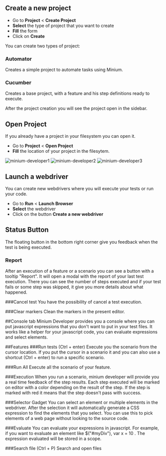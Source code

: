 ## Create a new project

* Go to **Project** < **Create Project**
* **Select** the type of project that you want to create
* **Fill** the form
* Click on **Create**


You can create two types of project:

### Automator
Creates a simple project to automate tasks using Minium.

### Cucumber
Creates a base project, with a feature and his step definitions ready to execute.


After the project creation you will see the project open in the sidebar.

## Open Project
If you already have a project in your filesystem you can open it.

* Go to **Project** < **Open Project** 
* **Fill** the location of your project in the filesytem.

![minium-developer1](/assets/minium-dev-cucumber.png "Minium developer")
![minium-developer2](/assets/minium-dev-exec.png "Minium developer")
![minium-developer3](/assets/minium-dev-js.png "Minium developer")

## Launch a webdriver
You can create new webdrivers where you will execute your tests or run your code.

* Go to **Run** < **Launch Browser**
* **Select** the webdriver
* Click on the button **Create a new webdriver**

## Status Button
The floating button in the bottom right corner give you feedback when the test is being executed.

### Report
After an execution of a feature or a scenario you can see a button with a tooltip "Report".
It will open a modal with the report of your last test execution. There you can see the number of steps executed and if your test fails or some step was skipped, it give you more details about what happened.

###Cancel test
You have the possibility of cancel a test execution.

###Clear markers
Clean the markers in the present editor.

##Console tab
Minium Developer provides you a console where you can put javascript expressions that you don't want to put in your test files. It works like a helper for your javascript code, you can evaluate expressions and select elements.

##Features
###Run tests (Ctrl + enter)
Execute you the scenario from the cursor location. If you put the cursor in a scenario it and 
you can also use a shortcut (Ctrl + enter) to run a specific scenario.

###Run All
Execute all the scenario of your feature.

###Execution
When you run a scenario, minium developer will provide you a real time feedback of the step results. Each step executed will be marked on editor with a color depending on the result of the step. If the step is marked with red it means that the step doesn't pass with success.


###Selector Gadget
You can select an element or multiple elements in the webdriver. After the selection it will automatically generate a CSS expression to find the elements that you select. 
You can use this to pick elements of a web page without looking to the source code.

###Evaluate
You can evaluate your expressions in javascript. For example, if you want to evaluate an element like $("#myDiv"), var x = 10 . The expression evaluated will be stored in a scope.

###Search file (Ctrl + P)
Search and open files 

